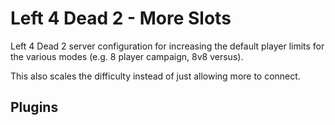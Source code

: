 # Left 4 Dead 2 - More Slots

Left 4 Dead 2 server configuration for increasing the default player limits for the various modes (e.g. 8 player campaign, 8v8 versus).

This also scales the difficulty instead of just allowing more to connect.

## Plugins
